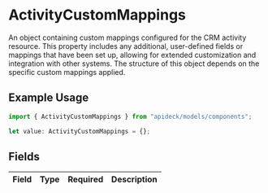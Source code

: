 # ActivityCustomMappings

An object containing custom mappings configured for the CRM activity resource. This property includes any additional, user-defined fields or mappings that have been set up, allowing for extended customization and integration with other systems. The structure of this object depends on the specific custom mappings applied.

## Example Usage

```typescript
import { ActivityCustomMappings } from "apideck/models/components";

let value: ActivityCustomMappings = {};
```

## Fields

| Field       | Type        | Required    | Description |
| ----------- | ----------- | ----------- | ----------- |